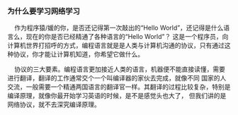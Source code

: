 ### 为什么要学习网络学习

 &nbsp;&nbsp;&nbsp;&nbsp;作为程序猿/媛的你，是否还记得第一次敲出的“Hello World”，还记得是什么语言么，现在的你是否已经精通了各种语言的“Hello World”？
 这是一个程序员，向计算机世界打招呼的方式，编程语言就是是人类与计算机沟通的协议，只有通过这种协议，你才能让计算机知道，你希望它做什么。
    
 &nbsp;&nbsp;&nbsp;&nbsp;协议的三大要素。编程语言更加接近人类的语言，机器便不能直接读懂，需要进行翻译，翻译的工作通常交个一个叫编译器的家伙去完成，就像不同
 国家的人交流，一般需要一个精通两国语言的翻译官一样。其翻译的过程比较复杂，特别是编译原理，就像你最开始学习英语的时候，是不是感觉头也大了，
 但我们讲的是网络协议，就不去深究编译原理。 

